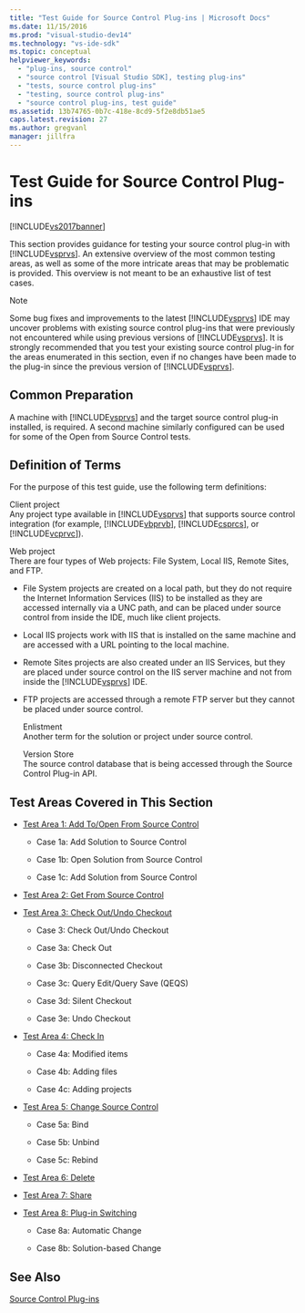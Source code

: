 ```yaml
---
title: "Test Guide for Source Control Plug-ins | Microsoft Docs"
ms.date: 11/15/2016
ms.prod: "visual-studio-dev14"
ms.technology: "vs-ide-sdk"
ms.topic: conceptual
helpviewer_keywords: 
  - "plug-ins, source control"
  - "source control [Visual Studio SDK], testing plug-ins"
  - "tests, source control plug-ins"
  - "testing, source control plug-ins"
  - "source control plug-ins, test guide"
ms.assetid: 13b74765-0b7c-418e-8cd9-5f2e8db51ae5
caps.latest.revision: 27
ms.author: gregvanl
manager: jillfra
---
```

# Test Guide for Source Control Plug-ins
[!INCLUDE[vs2017banner](../../includes/vs2017banner.md)]

This section provides guidance for testing your source control plug-in with [!INCLUDE[vsprvs](../../includes/vsprvs-md.md)]. An extensive overview of the most common testing areas, as well as some of the more intricate areas that may be problematic is provided. This overview is not meant to be an exhaustive list of test cases.  
  
> [!NOTE]
> Some bug fixes and improvements to the latest [!INCLUDE[vsprvs](../../includes/vsprvs-md.md)] IDE may uncover problems with existing source control plug-ins that were previously not encountered while using previous versions of [!INCLUDE[vsprvs](../../includes/vsprvs-md.md)]. It is strongly recommended that you test your existing source control plug-in for the areas enumerated in this section, even if no changes have been made to the plug-in since the previous version of [!INCLUDE[vsprvs](../../includes/vsprvs-md.md)].  
  
## Common Preparation  
 A machine with [!INCLUDE[vsprvs](../../includes/vsprvs-md.md)] and the target source control plug-in installed, is required. A second machine similarly configured can be used for some of the Open from Source Control tests.  
  
## Definition of Terms  
 For the purpose of this test guide, use the following term definitions:  
  
 Client project  
 Any project type available in [!INCLUDE[vsprvs](../../includes/vsprvs-md.md)] that supports source control integration (for example, [!INCLUDE[vbprvb](../../includes/vbprvb-md.md)], [!INCLUDE[csprcs](../../includes/csprcs-md.md)], or [!INCLUDE[vcprvc](../../includes/vcprvc-md.md)]).  
  
 Web project  
 There are four types of Web projects: File System, Local IIS, Remote Sites, and FTP.  
  
- File System projects are created on a local path, but they do not require the Internet Information Services (IIS) to be installed as they are accessed internally via a UNC path, and can be placed under source control from inside the IDE, much like client projects.  
  
- Local IIS projects work with IIS that is installed on the same machine and are accessed with a URL pointing to the local machine.  
  
- Remote Sites projects are also created under an IIS Services, but they are placed under source control on the IIS server machine and not from inside the [!INCLUDE[vsprvs](../../includes/vsprvs-md.md)] IDE.  
  
- FTP projects are accessed through a remote FTP server but they cannot be placed under source control.  
  
  Enlistment  
  Another term for the solution or project under source control.  
  
  Version Store  
  The source control database that is being accessed through the Source Control Plug-in API.  
  
## Test Areas Covered in This Section  
  
- [Test Area 1: Add To/Open From Source Control](../../extensibility/internals/test-area-1-add-to-open-from-source-control.md)  
  
    - Case 1a: Add Solution to Source Control  
  
    - Case 1b: Open Solution from Source Control  
  
    - Case 1c: Add Solution from Source Control  
  
- [Test Area 2: Get From Source Control](../../extensibility/internals/test-area-2-get-from-source-control.md)  
  
- [Test Area 3: Check Out/Undo Checkout](../../extensibility/internals/test-area-3-check-out-undo-checkout.md)  
  
    - Case 3: Check Out/Undo Checkout  
  
    - Case 3a: Check Out  
  
    - Case 3b: Disconnected Checkout  
  
    - Case 3c: Query Edit/Query Save (QEQS)  
  
    - Case 3d: Silent Checkout  
  
    - Case 3e: Undo Checkout  
  
- [Test Area 4: Check In](../../extensibility/internals/test-area-4-check-in.md)  
  
    - Case 4a: Modified items  
  
    - Case 4b: Adding files  
  
    - Case 4c: Adding projects  
  
- [Test Area 5: Change Source Control](../../extensibility/internals/test-area-5-change-source-control.md)  
  
    - Case 5a: Bind  
  
    - Case 5b: Unbind  
  
    - Case 5c: Rebind  
  
- [Test Area 6: Delete](../../extensibility/internals/test-area-6-delete.md)  
  
- [Test Area 7: Share](../../extensibility/internals/test-area-7-share.md)  
  
- [Test Area 8: Plug-in Switching](../../extensibility/internals/test-area-8-plug-in-switching.md)  
  
    - Case 8a: Automatic Change  
  
    - Case 8b: Solution-based Change  
  
## See Also  
 [Source Control Plug-ins](../../extensibility/source-control-plug-ins.md)
